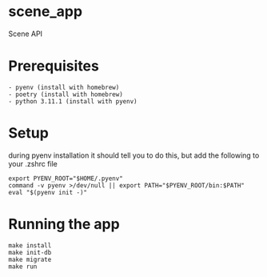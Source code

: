 # scene_app
Scene API

# Prerequisites
```
- pyenv (install with homebrew)
- poetry (install with homebrew)
- python 3.11.1 (install with pyenv)
```

# Setup
during pyenv installation it should tell you to do this, but add the following to your .zshrc file
```
export PYENV_ROOT="$HOME/.pyenv"
command -v pyenv >/dev/null || export PATH="$PYENV_ROOT/bin:$PATH"
eval "$(pyenv init -)"
```

# Running the app
```
make install
make init-db
make migrate
make run
```
